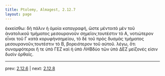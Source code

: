 ```yaml
---
title: Ptolemy, Almagest, 2.12.7
layout: page
---
```


ἐκκείσθω: δὴ πάλιν ἡ ὁμοία καταγραφή, ὥστε μέντοιτὸ μὲν τοῦ ἀνατολικοῦ τμήματος μεσουρανοῦν σημεῖον,τουτέστιν τὸ Α, νοτιώτερον εἶναι τοῦ Γ κατὰ κορυφὴνσημείου, τὸ δὲ τοῦ πρὸς δυσμὰς τμήματος μεσουρανοῦν,τουτέστιν τὸ Β, βορειότερον τοῦ αὐτοῦ. λέγω, ὅτι συναμφότεραι ἥ τε ὑπὸ ΓΕΖ καὶ ἡ ὑπὸ ΛΗΒδύο τῶν ὑπὸ ΔΕΖ μείζονές εἰσιν δυσὶν ὀρθαῖς.

---

prev: [2.12.6](../2.12.6/) | next: [2.12.8](../2.12.8/)

